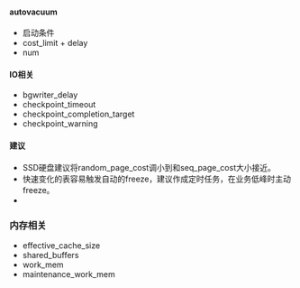 #### autovacuum
- 启动条件
- cost_limit + delay
- num


#### IO相关
- bgwriter_delay
- checkpoint_timeout
- checkpoint_completion_target
- checkpoint_warning

#### 建议
- SSD硬盘建议将random_page_cost调小到和seq_page_cost大小接近。
- 快速变化的表容易触发自动的freeze，建议作成定时任务，在业务低峰时主动freeze。
- 

### 内存相关
- effective_cache_size
- shared_buffers
- work_mem
- maintenance_work_mem